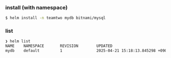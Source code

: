 
### install (with namespace)

```sh
$ helm install -n teamtwo mydb bitnami/mysql
```


### list

```sh
❯ helm list
NAME    NAMESPACE       REVISION        UPDATED                                 STATUS          CHART           APP VERSION                                      
mydb    default         1               2025-04-21 15:18:13.845298 +0900 KST    deployed        mysql-12.3.4    8.4.5
```


